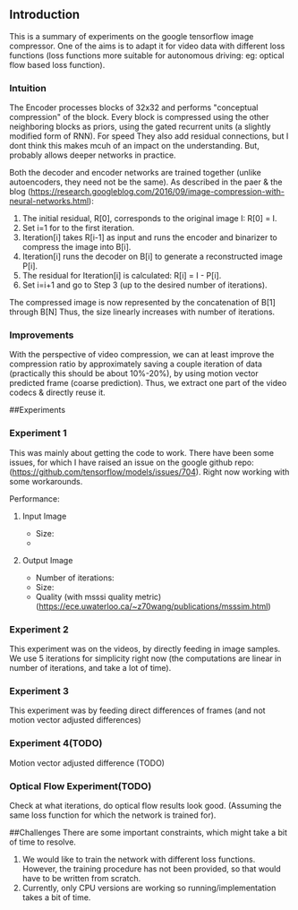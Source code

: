 ## Introduction
This is a summary of experiments on the google tensorflow image compressor. One of the aims is to adapt it for video data with different loss functions (loss functions more suitable for autonomous driving: eg: optical flow based loss function).

### Intuition
The Encoder processes blocks of 32x32 and performs "conceptual compression" of the block. Every block is compressed using the other neighboring blocks as priors, using the gated recurrent units (a slightly modified form of RNN). For speed They also add residual connections, but I dont think this makes mcuh of an impact on the understanding. But, probably allows deeper networks in practice. 

Both the decoder and encoder networks are trained together (unlike autoencoders, they need not be the same). As described in the paer & the blog (https://research.googleblog.com/2016/09/image-compression-with-neural-networks.html):

1. The initial residual, R[0], corresponds to the original image I: R[0] = I.
2. Set i=1 for to the first iteration.
3. Iteration[i] takes R[i-1] as input and runs the encoder and binarizer to compress the image into B[i].
4. Iteration[i] runs the decoder on B[i] to generate a reconstructed image P[i].
5. The residual for Iteration[i] is calculated: R[i] = I - P[i].
6. Set i=i+1 and go to Step 3 (up to the desired number of iterations).
 
The compressed image is now represented by the concatenation of B[1] through B[N]
Thus, the size linearly increases with number of iterations. 

### Improvements
With the perspective of video compression, we can at least improve the compression ratio by approximately saving a couple iteration of data (practically this should be about 10%-20%), by using motion vector predicted frame (coarse prediction). Thus, we extract one part of the video codecs & directly reuse it.
 
##Experiments
### Experiment 1
This was mainly about getting the code to work. There have been some issues, for which I have raised an issue on the google github repo: (https://github.com/tensorflow/models/issues/704). Right now working with some workarounds. 

Performance: 
1. Input Image 
	- Size: 
	- 

2. Output Image 
	- Number of iterations: 
	- Size: 
	- Quality (with msssi quality metric)
	  (https://ece.uwaterloo.ca/~z70wang/publications/msssim.html)


### Experiment 2
This experiment was on the videos, by directly feeding in image samples. We use 5 iterations for simplicity right now (the computations are linear in number of iterations, and take a lot of time).

### Experiment 3
This experiment was by feeding direct differences of frames (and not motion vector adjusted differences)

### Experiment 4(TODO)
Motion vector adjusted difference (TODO)

### Optical Flow Experiment(TODO)
Check at what iterations, do optical flow results look good. (Assuming the same loss function for which the network is trained for). 

##Challenges
There are some important constraints, which might take a bit of time to resolve.

1. We would like to train the network with different loss functions. However, the training procedure has not been provided, so that would have to be written from scratch.
2. Currently, only CPU versions are working so running/implementation takes a bit of time.

 
